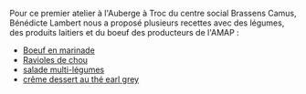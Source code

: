 Pour ce premier atelier à l'Auberge à Troc du centre social Brassens Camus, Bénédicte Lambert nous a proposé plusieurs recettes avec des légumes, des produits laitiers et du boeuf des producteurs de l'AMAP :

* [Boeuf en marinade](https://akakeronos.github.io/daktary/#akakeronos/recette-gourmandignes/blob/master/atelier-2017-03-10/Boeuf-marinade.md)
* [Ravioles de chou](https://akakeronos.github.io/daktary/#akakeronos/recette-gourmandignes/blob/master/atelier-2017-03-10/Ravioles-de-chou.md)
* [salade multi-légumes](https://akakeronos.github.io/daktary/#akakeronos/recette-gourmandignes/blob/master/atelier-2017-03-10/salade-multi-legumes.md)
* [crême dessert au thé earl grey](https://akakeronos.github.io/daktary/#akakeronos/recette-gourmandignes/blob/master/atelier-2017-03-10/cremes-au-the.md)
